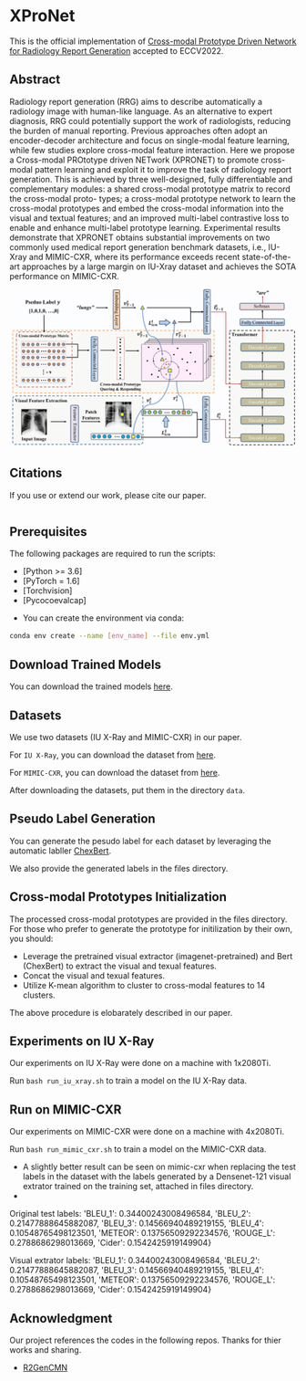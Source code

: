 # XProNet

This is the official implementation of [Cross-modal Prototype Driven Network for Radiology Report Generation](https://arxiv.org/abs/2207.04818) accepted to ECCV2022.

## Abstract

Radiology report generation (RRG) aims to describe automatically a radiology image with human-like language. As an alternative to expert diagnosis, RRG could potentially support the work of radiologists, reducing the burden of manual reporting. Previous approaches often adopt an encoder-decoder architecture and focus on single-modal feature learning, while few studies explore cross-modal feature interaction. Here we propose a Cross-modal PROtotype driven NETwork (XPRONET) to promote cross-modal pattern learning and exploit it to improve the task of radiology report generation. This is achieved by three well-designed, fully differentiable and complementary modules: a shared cross-modal prototype matrix to record the cross-modal proto-
types; a cross-modal prototype network to learn the cross-modal prototypes and embed the cross-modal information into the visual and textual features; and an improved multi-label contrastive loss to enable and enhance multi-label prototype learning. Experimental results demonstrate that XPRONET obtains substantial improvements on two commonly used medical report generation benchmark datasets, i.e., IU-Xray and MIMIC-CXR, where its performance exceeds recent state-of-the-art approaches by a large margin on IU-Xray dataset and achieves the SOTA performance on MIMIC-CXR. 

<img src='architecture.png'>

## Citations

If you use or extend our work, please cite our paper.
```

```

## Prerequisites

The following packages are required to run the scripts:
- [Python >= 3.6]
- [PyTorch = 1.6]
- [Torchvision]
- [Pycocoevalcap]

* You can create the environment via conda:
```bash
conda env create --name [env_name] --file env.yml
```


## Download Trained Models
You can download the trained models [here](https://drive.google.com/drive/folders/1_y_6srL2ZnvDvE_I0YDvdgRzZCNrcMUf?usp=sharing).

## Datasets
We use two datasets (IU X-Ray and MIMIC-CXR) in our paper.

For `IU X-Ray`, you can download the dataset from [here](https://openi.nlm.nih.gov/faq).

For `MIMIC-CXR`, you can download the dataset from [here](https://physionet.org/content/mimic-cxr/2.0.0/).

After downloading the datasets, put them in the directory `data`.

## Pseudo Label Generation
You can generate the pesudo label for each dataset by leveraging the automatic labller [ChexBert](https://github.com/stanfordmlgroup/CheXbert).

We also provide the generated labels in the files directory.

## Cross-modal Prototypes Initialization
The processed cross-modal prototypes are provided in the files directory.
For those who prefer to generate the prototype for initilization by their own, you should:
- Leverage the pretrained visual extractor (imagenet-pretrained) and Bert (ChexBert) to extract the visual and texual features.
- Concat the visual and texual features.
- Utilize K-mean algorithm to cluster to cross-modal features to 14 clusters.

The above procedure is elobarately described in our paper.

## Experiments on IU X-Ray
Our experiments on IU X-Ray were done on a machine with 1x2080Ti.

Run `bash run_iu_xray.sh` to train a model on the IU X-Ray data.

## Run on MIMIC-CXR
Our experiments on MIMIC-CXR were done on a machine with 4x2080Ti.

Run `bash run_mimic_cxr.sh` to train a model on the MIMIC-CXR data.

- A slightly better result can be seen on mimic-cxr when replacing the test labels in the dataset with the labels generated by a Densenet-121 visual extrator trained on the training set, attached in files directory.
- 
Original test labels: 'BLEU_1': 0.34400243008496584, 'BLEU_2': 0.21477888645882087, 'BLEU_3': 0.14566940489219155, 'BLEU_4': 0.10548765498123501, 'METEOR': 0.13756509292234576, 'ROUGE_L': 0.2788686298013669, 'Cider': 0.1542425919149904}

Visual extrator labels: 'BLEU_1': 0.34400243008496584, 'BLEU_2': 0.21477888645882087, 'BLEU_3': 0.14566940489219155, 'BLEU_4': 0.10548765498123501, 'METEOR': 0.13756509292234576, 'ROUGE_L': 0.2788686298013669, 'Cider': 0.1542425919149904}


## Acknowledgment
Our project references the codes in the following repos. Thanks for thier works and sharing.
- [R2GenCMN](https://github.com/cuhksz-nlp/R2GenCMN)
